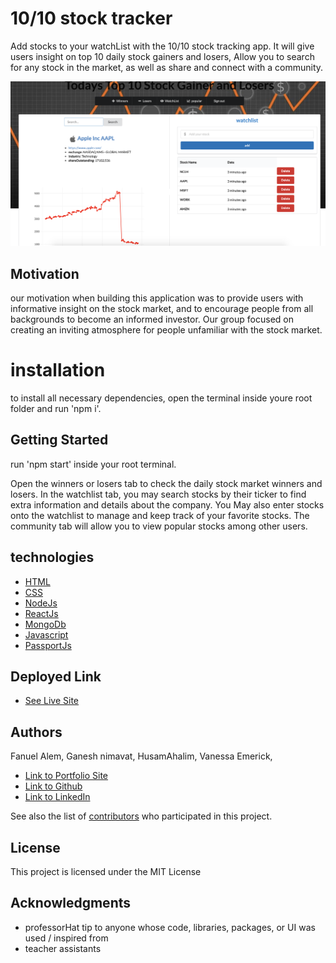 # 10/10 stock tracker

Add stocks to your watchList with the 10/10 stock tracking app. It will give users insight on top 10 daily stock gainers and losers, Allow you to search for any stock in the market, as well as share and connect with a community. 


![Project Image](stock.png)

## Motivation

our motivation when building this application was to provide users with informative insight on the stock market, and to encourage people from all backgrounds to become an informed investor. Our group focused on creating an inviting atmosphere for people unfamiliar with the stock market.

# installation 

to install all necessary dependencies, open the terminal inside youre root folder and run 'npm i'. 

## Getting Started
run 'npm start' inside your root terminal.

Open the winners or losers tab to check the daily stock market winners and losers. In the watchlist tab, you may search stocks by their ticker to find extra information and details about the company. You May also enter stocks onto the watchlist to manage and keep track of your favorite stocks. The community tab will allow you to view popular stocks among other users.

## technologies

* [HTML](https://developer.mozilla.org/en-US/docs/Web/HTML)
* [CSS](https://developer.mozilla.org/en-US/docs/Web/CSS)
* [NodeJs](https://developer.mozilla.org/en-US/docs/Glossary/Node.js)
* [ReactJs](https://developer.mozilla.org/en-US/docs/Learn/Tools_and_testing/Client-side_JavaScript_frameworks/React_getting_started)
* [MongoDb](https://www.mongodb.com/cloud/atlas/lp/try2?utm_source=google&utm_campaign=gs_americas_united_states_search_brand_atlas_desktop&utm_term=mongodb&utm_medium=cpc_paid_search&utm_ad=e&utm_ad_campaign_id=1718986498&gclid=Cj0KCQjwzbv7BRDIARIsAM-A6-2M3idV1X1f4PeHuJ9j77PNXa9d7p4AZa0zlIgQ395ijXQ-4sbPWRsaAuo7EALw_wcB)
* [Javascript](https://developer.mozilla.org/en-US/docs/Web/JavaScript)
* [PassportJs](http://www.passportjs.org/packages/passport-jwt/)

## Deployed Link

* [See Live Site](https://stormy-refuge-75970.herokuapp.com/)


## Authors

Fanuel Alem, Ganesh nimavat, HusamAhalim, Vanessa Emerick,


- [Link to Portfolio Site](https://fanuel-react-app.herokuapp.com/)
- [Link to Github](https://github.com/fanuelalem/basic-portfolio-new)
- [Link to LinkedIn](https://www.linkedin.com/in/fanuel-alem-12991b32/)

See also the list of [contributors](https://github.com/your/project/contributors) who participated in this project.

## License

This project is licensed under the MIT License 

## Acknowledgments

* professorHat tip to anyone whose code, libraries, packages, or UI was used  / inspired from
* teacher assistants